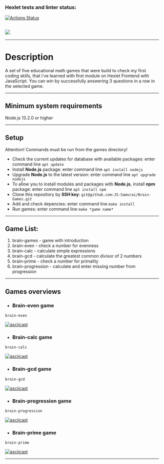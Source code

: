 ### Hexlet tests and linter status:

[![Actions Status](https://github.com/ToxicNN/frontend-project-44/workflows/hexlet-check/badge.svg)](https://github.com/ToxicNN/frontend-project-44/actions)

## <a href="https://codeclimate.com/github/ToxicNN/frontend-project-44/maintainability"><img src="https://api.codeclimate.com/v1/badges/0ae900498ba84d470d1a/maintainability" /></a>

---

# Description

A set of five educational math games that were build to check my first coding skills, that i've learned with first module on Hexlet Frontend with JavaScript. You can win by successfully answering 3 questions in a row in the selected game.

---

## Minimum system requirements

Node.js 13.2.0 or higher

---

## Setup

Attention! Commands must be run from the games directory!

- Check the current updates for database with available packages: enter command line `apt update`
- Install **Node.js** package: enter command line `apt install nodejs`
- Upgrade **Node.js** to the latest version: enter command line `apt upgrade nodejs`
- To allow you to install modules and packages with **Node.js**, install **npm** package: enter command line `apt install npm`
- Clone this repository by **SSH key**: `git@github.com:JS-Samurai/Brain-Games.git`
- Add and check depencies: enter command line `make install`
- Run games: enter command line `make *game name*`

---

## Game List:

1. brain-games - game with introduction
2. brain-even - check a number for evenness 
3. brain-calc - calculate simple expressions
4. brain-gcd - calculate the greatest common divisor of 2 numbers
5. brain-prime - check a number for primality
6. brain-progression - calculate and enter missing number from progression

---

## Games overviews

- ### Brain-even game

```
brain-even
```

[![asciicast](https://asciinema.org/a/sBjnCn91DuJ2EtzgdVfxPC9Bs.svg)](https://asciinema.org/a/sBjnCn91DuJ2EtzgdVfxPC9Bs)

- ### Brain-calc game

```
brain-calc
```

[![asciicast](https://asciinema.org/a/ini4XQhUFYFvMNgUTiSazd9BA.svg)](https://asciinema.org/a/ini4XQhUFYFvMNgUTiSazd9BA)

- ### Brain-gcd game

```
brain-gcd
```

[![asciicast](https://asciinema.org/a/vj1yN2G3U9w6j3riTd8mKl4ym.svg)](https://asciinema.org/a/vj1yN2G3U9w6j3riTd8mKl4ym)

- ### Brain-progression game

```
brain-progression
```

[![asciicast](https://asciinema.org/a/hyTfdmqBaXTgqXmBh7lQydXBB.svg)](https://asciinema.org/a/hyTfdmqBaXTgqXmBh7lQydXBB)

- ### Brain-prime game

```
brain-prime
```

[![asciicast](https://asciinema.org/a/HPa85kfEYi0vlpFgzUdfLbSIV.svg)](https://asciinema.org/a/HPa85kfEYi0vlpFgzUdfLbSIV)

---
